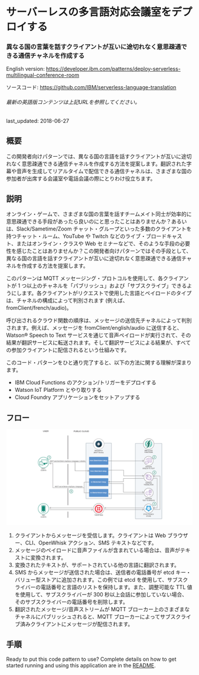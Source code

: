 # サーバーレスの多言語対応会議室をデプロイする

### 異なる国の言葉を話すクライアントが互いに途切れなく意思疎通できる通信チャネルを作成する

English version: https://developer.ibm.com/patterns/deploy-serverless-multilingual-conference-room
 
ソースコード: https://github.com/IBM/serverless-language-translation

###### 最新の英語版コンテンツは上記URLを参照してください。
last_updated: 2018-06-27

 
## 概要

この開発者向けパターンでは、異なる国の言語を話すクライアントが互いに途切れなく意思疎通できる通信チャネルを作成する方法を提案します。翻訳された字幕や音声を生成してリアルタイムで配信できる通信チャネルは、さまざまな国の参加者が出席する会議室や電話会議の際にとりわけ役立ちます。

## 説明

オンライン・ゲームで、さまざまな国の言葉を話すチームメイト同士が効率的に意思疎通できる手段があったら良いのにと思ったことはありませんか？あるいは、Slack/Sametime/Zoom チャット・グループといった多数のクライアントを持つチャット・ルーム、YouTube や Twitch などのライブ・ブロードキャスト、またはオンライン・クラスや Web セミナーなどで、そのような手段の必要性を感じたことはありませんか？この開発者向けパターンではその手段として、異なる国の言語を話すクライアントが互いに途切れなく意思疎通できる通信チャネルを作成する方法を提案します。

このパターンは MQTT メッセージング・プロトコルを使用して、各クライアントが 1 つ以上のチャネルを「パブリッシュ」および「サブスクライブ」できるようにします。各クライアントがリクエストで使用した言語とペイロードのタイプは、チャネルの構成によって判別されます (例えば、fromClient/french/audio)。

呼び出されるクラウド関数の順序は、メッセージの送信先チャネルによって判別されます。例えば、メッセージを fromClient/english/audio に送信すると、Watson® Speech to Text サービスを通じて音声ペイロードが実行されて、その結果が翻訳サービスに転送されます。そして翻訳サービスによる結果が、すべての参加クライアントに配信されるという仕組みです。

このコード・パターンをひと通り完了すると、以下の方法に関する理解が深まります。

* IBM Cloud Functions のアクション/トリガーをデプロイする
* Watson IoT Platform とやり取りする
* Cloud Foundry アプリケーションをセットアップする

## フロー

![フロー](./images/multilingual-arch.png)

1. クライアントからメッセージを受信します。クライアントは Web ブラウザー、CLI、OpenWhisk アクション、SMS テキストなどです。
1. メッセージのペイロードに音声ファイルが含まれている場合は、音声がテキストに変換されます。
1. 変換されたテキストが、サポートされている他の言語に翻訳されます。
1. SMS からメッセージが送信された場合は、送信者の電話番号が etcd キー・バリュー型ストアに追加されます。この例では etcd を使用して、サブスクライバーの電話番号と言語のリストを保持します。また、調整可能な TTL 値を使用して、サブスクライバーが 300 秒以上会話に参加していない場合、そのサブスクライバーの電話番号を削除します。
1. 翻訳されたメッセージ/音声ストリームが MQTT ブローカー上のさまざまなチャネルにパブリッシュされると、MQTT ブローカーによってサブスクライブ済みクライアントにメッセージが配信されます。

## 手順

Ready to put this code pattern to use? Complete details on how to get started running and using this application are in the [README](https://github.com/IBM/serverless-language-translation/blob/master/README.md).
